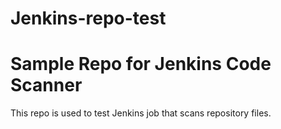 # Jenkins-repo-test
# Sample Repo for Jenkins Code Scanner
This repo is used to test Jenkins job that scans repository files.
